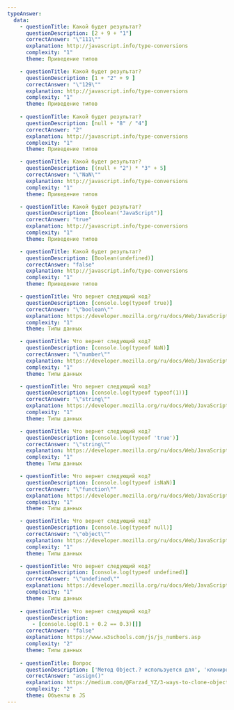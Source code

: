 ```yaml
---
typeAnswer:
  data: 
    - questionTitle: Какой будет результат?
      questionDescription: [2 + 9 + "1"]
      correctAnswer: "\"111\""
      explanation: http://javascript.info/type-conversions
      complexity: "1"
      theme: Приведение типов

    - questionTitle: Какой будет результат?
      questionDescription: [1 + "2" + 9 ]
      correctAnswer: "\"129\""
      explanation: http://javascript.info/type-conversions
      complexity: "1"
      theme: Приведение типов
      
    - questionTitle: Какой будет результат?
      questionDescription: [null + "8" / "4"]
      correctAnswer: "2"
      explanation: http://javascript.info/type-conversions
      complexity: "1"
      theme: Приведение типов

    - questionTitle: Какой будет результат?
      questionDescription: [(null + "2") * "3" + 5]
      correctAnswer: "\"NaN\""
      explanation: http://javascript.info/type-conversions
      complexity: "1"
      theme: Приведение типов

    - questionTitle: Какой будет результат?
      questionDescription: [Boolean("JavaScript")]
      correctAnswer: "true"
      explanation: http://javascript.info/type-conversions
      complexity: "1"
      theme: Приведение типов

    - questionTitle: Какой будет результат?
      questionDescription: [Boolean(undefined)]
      correctAnswer: "false"
      explanation: http://javascript.info/type-conversions
      complexity: "1"
      theme: Приведение типов

    - questionTitle: Что вернет следующий код?
      questionDescription: [console.log(typeof true)]
      correctAnswer: "\"boolean\""
      explanation: https://developer.mozilla.org/ru/docs/Web/JavaScript/Reference/Operators/typeof
      complexity: "1"
      theme: Типы данных

    - questionTitle: Что вернет следующий код?
      questionDescription: [console.log(typeof NaN)]
      correctAnswer: "\"number\""
      explanation: https://developer.mozilla.org/ru/docs/Web/JavaScript/Reference/Operators/typeof
      complexity: "1"
      theme: Типы данных

    - questionTitle: Что вернет следующий код?
      questionDescription: [console.log(typeof typeof(1))]
      correctAnswer: "\"string\""
      explanation: https://developer.mozilla.org/ru/docs/Web/JavaScript/Reference/Operators/typeof
      complexity: "1"
      theme: Типы данных

    - questionTitle: Что вернет следующий код?
      questionDescription: [console.log(typeof 'true')]
      correctAnswer: "\"string\""
      explanation: https://developer.mozilla.org/ru/docs/Web/JavaScript/Reference/Operators/typeof
      complexity: "1"  
      theme: Типы данных

    - questionTitle: Что вернет следующий код?
      questionDescription: [console.log(typeof isNaN)]
      correctAnswer: "\"function\""
      explanation: https://developer.mozilla.org/ru/docs/Web/JavaScript/Reference/Operators/typeof
      complexity: "1"
      theme: Типы данных

    - questionTitle: Что вернет следующий код?
      questionDescription: [console.log(typeof null)]
      correctAnswer: "\"object\""
      explanation: https://developer.mozilla.org/ru/docs/Web/JavaScript/Reference/Operators/typeof
      complexity: "1"
      theme: Типы данных

    - questionTitle: Что вернет следующий код?
      questionDescription: [console.log(typeof undefined)]
      correctAnswer: "\"undefined\""
      explanation: https://developer.mozilla.org/ru/docs/Web/JavaScript/Reference/Operators/typeof
      complexity: "1"
      theme: Типы данных
      
    - questionTitle: Что вернет следующий код?
      questionDescription: 
        - [console.log(0.1 + 0.2 == 0.3)[]]
      correctAnswer: "false"
      explanation: https://www.w3schools.com/js/js_numbers.asp
      complexity: "2"
      theme: Типы данных
      
    - questionTitle: Вопрос
      questionDescription: ['Метод Object.? используется для', 'клонирования объектов']
      correctAnswer: "assign()"
      explanation: https://medium.com/@Farzad_YZ/3-ways-to-clone-objects-in-javascript-f752d148054d
      complexity: "2"
      theme: Объекты в JS
---
```

